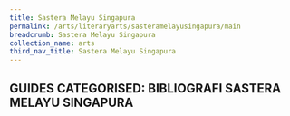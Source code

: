 ```yaml
---
title: Sastera Melayu Singapura
permalink: /arts/literaryarts/sasteramelayusingapura/main
breadcrumb: Sastera Melayu Singapura
collection_name: arts
third_nav_title: Sastera Melayu Singapura
---
```


## **GUIDES CATEGORISED: BIBLIOGRAFI SASTERA MELAYU SINGAPURA**


